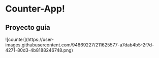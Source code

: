 <h1> Counter-App!</h1>

<h2>Proyecto guía</h2>
![counter](https://user-images.githubusercontent.com/94869227/211625577-a7dab4b5-2f7d-4271-80d3-4b8188246748.png)
